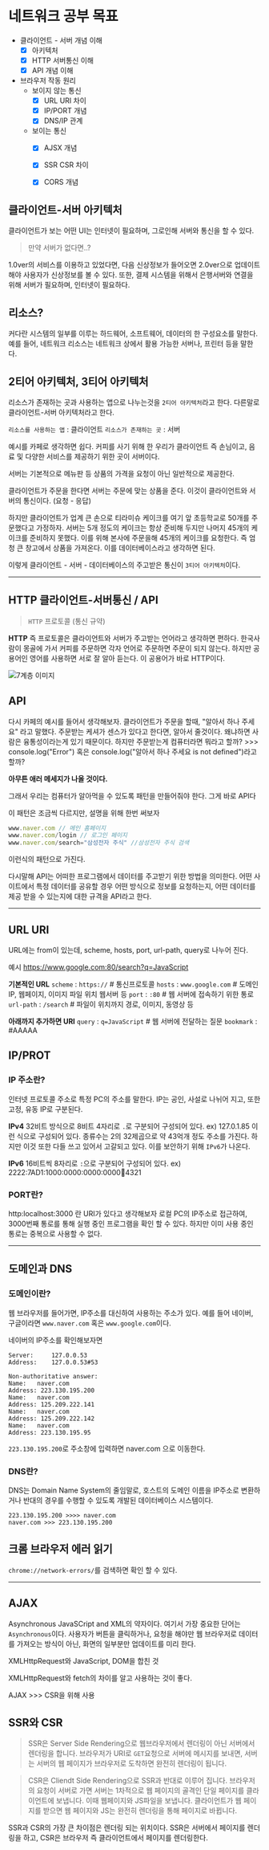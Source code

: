 # **네트워크 공부 목표**
- 클라이언트 - 서버 개념 이해
  - [x] 아키텍처
  - [x] HTTP 서버통신 이해
  - [x] API 개념 이해
- 브라우저 작동 원리
  - 보이지 않는 통신
    - [x] URL URI 차이
    - [x] IP/PORT 개념
    - [x] DNS/IP 관계
  - 보이는 통신
    - [x] AJSX 개념
    - [x] SSR CSR 차이
    - [x] CORS 개념


## **클라이언트-서버 아키텍처**
클라이언트가 보는 어떤 UI는 인터넷이 필요하며, 그로인해 서버와 통신을 할 수 있다.

> 만약 서버가 없다면..?

1.0ver의 서비스를 이용하고 있었다면, 다음 신상정보가 들어오면 2.0ver으로 업데이트해야 사용자가 신상정보를 볼 수 있다. 또한, 결제 시스템을 위해서 은행서버와 연결을 위해 서버가 필요하며, 인터넷이 필요하다.


## **리소스?**
커다란 시스템의 일부를 이루는 하드웨어, 소프트웨어, 데이터의 한 구성요소를 말한다. 예를 들어, 네트워크 리소스는 네트워크 상에서 활용 가능한 서버나, 프린터 등을 말한다.


## **2티어 아키텍처, 3티어 아키텍처**
리소스가 존재하는 곳과 사용하는 앱으로 나누는것을 `2티어 아키텍처`라고 한다.
다른말로 클라이언트-서버 아키텍처라고 한다. 

`리소스를 사용하는 앱` : 클라이언트
`리소스가 존재하는 곳` : 서버

예시를 카페로 생각하면 쉽다.
커피를 사기 위해 한 우리가 클라이언트 즉 손님이고, 음료 및 다양한 서비스를 제공하기 위한 곳이 서버이다.

서버는 기본적으로 메뉴판 등 상품의 가격을 요청이 아닌 일반적으로 제공한다.

클라이언트가 주문을 한다면 서버는 주문에 맞는 상품을 준다.
이것이 클라이언트와 서버의 통신이다. (요청 - 응답)

하지만 클라이언트가 업계 큰 손으로 티라미슈 케이크를 여기 앞 초등학교로 50개를 주문했다고 가정하자. 서버는 5개 정도의 케이크는 항상 준비해 두지만 나머지 45개의 케이크를 준비하지 못했다. 이를 위해 본사에 주문을해 45개의 케이크를 요청한다. 즉 엄청 큰 창고에서 상품을 가져온다. 이를 데이터베이스라고 생각하면 된다.

이렇게 클라이언트 - 서버 - 데이터베이스의 주고받은 통신이 `3티어 아키텍처`이다.


---
## **HTTP 클라이언트-서버통신 / API**

> `HTTP` 프로토콜 (통신 규약)

**HTTP** 즉 프로토콜은 클라이언트와 서버가 주고받는 언어라고 생각하면 편하다. 한국사람이 몽골에 가서 커피를 주문하면 각자 언어로 주문하면 주문이 되지 않는다. 하지만 공용어인 영어를 사용하면 서로 잘 알아 듣는다.
이 공용어가 바로 HTTP이다.

![7계층 이미지](https://encrypted-tbn0.gstatic.com/images?q=tbn:ANd9GcS-oCv-5hVko8PTjXtPvoWUPAGRuU0vcAt6QMxKM5Kq9ySHGWPU3HRpiQnzQUlIsbzvlNE&usqp=CAU)


## **API**
다시 카페의 예시를 들어서 생각해보자.
클라이언트가 주문을 할때, "알아서 하나 주세요" 라고 말했다. 주문받는 케셔가 센스가 있다고 한다면, 알아서 줄것이다. 왜냐하면 사람은 융통성이라는게 있기 때문이다. 하지만 주문받는게 컴퓨터라면 뭐라고 할까? >>> console.log("Error") 혹은 console.log("알아서 하나 주세요 is not defined")라고 할까?

**아무튼 애러 메세지가 나올 것이다.**

그래서 우리는 컴퓨터가 알아먹을 수 있도록 패턴을 만들어줘야 한다.
그게 바로 API다

이 패턴은 조금씩 다르지만, 설명을 위해 한번 써보자

```js
www.naver.com // 메인 홈페이지
www.naver.com/login // 로그인 페이지
www.naver.com/search="삼성전자 주식" //삼성전자 주식 검색
```
이런식의 패턴으로 가진다.

다시말해 API는 어떠한 프로그램에서 데이터를 주고받기 위한 방법을 의미한다.
어떤 사이트에서 특정 데이터를 공유할 경우 어떤 방식으로 정보를 요청하는지, 어떤 데이터를 제공 받을 수 있는지에 대한 규격을 API라고 한다.

---
## **URL URI**
URL에는 from이 있는데, scheme, hosts, port, url-path, query로 나누어 진다.

예시 
https://www.google.com:80/search?q=JavaScript

**기본적인 URL**
`scheme` : `https://` # 통신프로토콜
`hosts` : `www.google.com` # 도메인 IP, 웹페이지, 이미지 파일 위치 웹서버 등
`port` : `:80` # 웹 서버에 접속하기 위한 통로
`url-path` : `/search` # 파일이 위치까지 경로, 이미지, 동영상 등

**아래까지 추가하면 URI**
`query` : `q=JavaScript` # 웹 서버에 전달하는 질문
`bookmark` : #AAAAA

## **IP/PROT**
### **IP 주소란?** 
인터넷 프로토콜 주소로 특정 PC의 주소를 말한다. IP는 공인, 사설로 나뉘어 지고, 또한 고정, 유동 IP로 구분된다.

**IPv4**
32비트 방식으로 8비트 4자리로 `.`로 구분되어 구성되어 있다.
ex) 127.0.1.85
이런 식으로 구성되어 있다. 종류수는 2의 32제곱으로 약 43억개 정도 주소를 가진다. 하지만 이것 또한 다들 쓰고 있어서 고갈되고 있다. 이를 보안하기 위해 `IPv6`가 나온다.

**IPv6**
16비트씩 8자리로 `:`으로 구분되어 구성되어 있다. 
ex) 2222:7AD1:1000:0000:0000:0000:1234:4321


### **PORT란?**
http:localhost:3000 란 URI가 있다고 생각해보자
로컬 PC의 IP주소로 접근하여, 3000번째 통로를 통해 실행 중인 프로그램을 확인 할 수 있다. 하지만 이미 사용 중인 통로는 중복으로 사용할 수 없다.


---
## **도메인과 DNS**
### **도메인이란?**
웹 브라우저를 들어가면, IP주소를 대신하여 사용하는 주소가 있다. 예를 들어 네이버, 구글이라면 `www.naver.com` 혹은 `www.google.com`이다.

네이버의 IP주소를 확인해보자면
```
Server:		127.0.0.53
Address:	127.0.0.53#53

Non-authoritative answer:
Name:	naver.com
Address: 223.130.195.200
Name:	naver.com
Address: 125.209.222.141
Name:	naver.com
Address: 125.209.222.142
Name:	naver.com
Address: 223.130.195.95
```
`223.130.195.200`로 주소창에 입력하면 naver.com 으로 이동한다.


### **DNS란?**
DNS는 Domain Name System의 줄임말로, 호스트의 도메인 이름을 IP주소로 변환하거나 반대의 경우를 수행할 수 있도록 개발된 데이터베이스 시스템이다. 

```
223.130.195.200 >>>> naver.com
naver.com >>> 223.130.195.200 
```

## **크롬 브라우저 에러 읽기**
`chrome://network-errors/`를 검색하면 확인 할 수 있다.


---
## **AJAX**
Asynchronous JavaSCript and XML의 약자이다. 여기서 가장 중요한 단어는 `Asynchronous`이다. 사용자가 버튼을 클릭하거나, 요청을 해야만 웹 브라우저로 데이터를 가져오는 방식이 아닌, 화면의 일부분만 업데이트를 미리 한다.

XMLHttpRequest와 JavaScript, DOM을 합친 것

XMLHttpRequest와 fetch의 차이를 알고 사용하는 것이 좋다.

AJAX >>> CSR을 위해 사용

## **SSR와 CSR**

> SSR은 Server Side Rendering으로 웹브라우저에서 렌더링이 아닌 서버에서 렌더링을 합니다.  브라우저가 URI로 `GET`요청으로 서버에 메시지를 보내면, 서버는 서버의 웹 페이지가 브라우저로 도착하면 완전히 렌더링이 됩니다.

> CSR은 Cliendt Side Rendering으로 SSR과 반대로 이루어 집니다. 브라우저의 요청이 서버로 가면 서버는 1차적으로 웹 페이지의 골격인 단일 페이지를 클라이언트에 보냅니다. 이때 웹페이지와 JS파일을 보냅니다. 클라이언트가 웹 페이지를 받으면 웹 페이지와 JS는 완전히 렌더링을 통해 페이지로 바뀝니다. 

SSR과 CSR의 가장 큰 차이점은 렌더링 되는 위치이다. SSR은 서버에서 페이지를 렌더링을 하고, CSR은 브라우저 즉 클라이언트에서 페이지를 렌더링한다.
